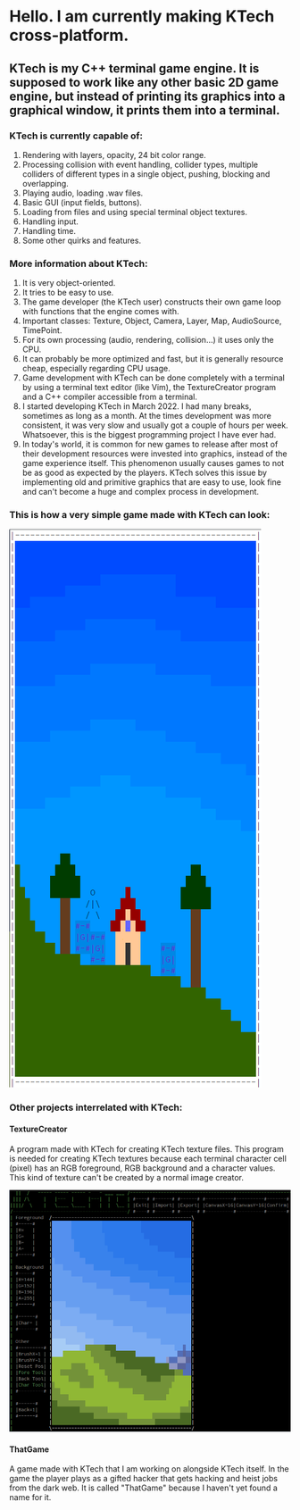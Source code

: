 # Hello. I am currently making KTech cross-platform.

## KTech is my C++ terminal game engine. It is supposed to work like any other basic 2D game engine, but instead of printing its graphics into a graphical window, it prints them into a terminal.

### KTech is currently capable of:

1. Rendering with layers, opacity, 24 bit color range.
2. Processing collision with event handling, collider types, multiple colliders of different types in a single object, pushing, blocking and overlapping.
3. Playing audio, loading .wav files.
4. Basic GUI (input fields, buttons).
5. Loading from files and using special terminal object textures.
6. Handling input.
7. Handling time.
8. Some other quirks and features.

### More information about KTech:

1. It is very object-oriented.
2. It tries to be easy to use.
3. The game developer (the KTech user) constructs their own game loop with functions that the engine comes with.
4. Important classes: Texture, Object, Camera, Layer, Map, AudioSource, TimePoint.
5. For its own processing (audio, rendering, collision...) it uses only the CPU.
6. It can probably be more optimized and fast, but it is generally resource cheap, especially regarding CPU usage.
7. Game development with KTech can be done completely with a terminal by using a terminal text editor (like Vim), the TextureCreator program and a C++ compiler accessible from a terminal.
8. I started developing KTech in March 2022. I had many breaks, sometimes as long as a month. At the times development was more consistent, it was very slow and usually got a couple of hours per week. Whatsoever, this is the biggest programming project I have ever had.
9. In today's world, it is common for new games to release after most of their development resources were invested into graphics, instead of the game experience itself. This phenomenon usually causes games to not be as good as expected by the players. KTech solves this issue by implementing old and primitive graphics that are easy to use, look fine and can't become a huge and complex process in development.

### This is how a very simple game made with KTech can look:
![KTech Small Game](ktechsmallgame.png)

### Other projects interrelated with KTech:

#### TextureCreator
A program made with KTech for creating KTech texture files. This program is needed for creating KTech textures because each terminal character cell (pixel) has an RGB foreground, RGB background and a character values. This kind of texture can't be created by a normal image creator.

![TextureCreator Screenshot](texturecreatorscreenshot.png)

#### ThatGame
A game made with KTech that I am working on alongside KTech itself. In the game the player plays as a gifted hacker that gets hacking and heist jobs from the dark web. It is called "ThatGame" because I haven't yet found a name for it.

